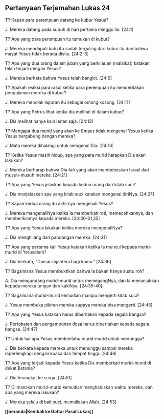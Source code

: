 ﻿## Pertanyaan Terjemahan Lukas 24 ##

T? Kapan para perempuan datang ke kubur Yesus?

J. Mereka datang pada subuh di hari pertama minggu itu. [24:1]

T? Apa yang para perempuan itu temukan di kubur?

J. Mereka mendapati batu itu sudah terguling dari kubur itu dan bahwa mayat Yesus tidak berada disitu. [24:2-3]

T? Apa yang dua orang dalam jubah yang berkilauan (malaikat) katakan telah terjadi dengan Yesus?

J. Mereka berkata bahwa Yesus telah bangkit. [24:6]

T? Apakah reaksi para rasul ketika para perempuan itu menceritakan pengalaman mereka di kubur?

J. Mereka menolak laporan itu sebagai omong kosong. [24:11]

T? Apa yang Petrus lihat ketika dia melihat di dalam kubur?

J. Dia melihat hanya kain lenan saja. [24:12]

T? Mengapa dua murid yang akan ke Emaus tidak mengenal Yesus ketika Yesus bergabung dengan mereka?

J. Mata mereka dihalangi untuk mengenal Dia. [24:16]

T? Ketika Yesus masih hidup, apa yang para murid harapkan Dia akan lakukan?

J. Mereka berharap bahwa Dia-lah yang akan membebaskan Israel dari musuh-musuh mereka. [24:21]

T? Apa yang Yesus jelaskan kepada kedua orang dari kitab suci?

J. Dia menjelaskan apa yang kitab suci katakan mengenai diriNya. [24:27]

T? Kapan kedua orang itu akhirnya mengenali Yesus?

J. Mereka mengenaliNya ketika Ia memberkati roti, memecahkannya, dan memberikannya kepada mereka. [24:30-31,35]

T? Apa yang Yesus lakukan ketika mereka mengenaliNya?

J. Dia menghilang dari pandangan mereka. [24:31]

T? Apa yang pertama kali Yesus katakan ketika Ia muncul kepada murid-murid di Yerusalem?

J. Dia berkata, "Damai sejahtera bagi kamu." [24:36]

T? Bagaimana Yesus membuktikan bahwa Ia bukan hanya suatu roh?

A. Dia mengundang murid-murid untuk memegangNya, dan Ia menunjukkan kepada mereka tangan dan kakiNya. [24:39-40]

T? Bagaimana murid-murid kemudian mampu mengerti kitab suci?

J. Yesus membuka pikiran mereka supaya mereka bisa mengerti. [24:45]

T? Apa yang Yesus katakan harus diberitakan kepada segala bangsa?

J. Pertobatan dan pengampunan dosa harus diberitakan kepada segala bangsa. [24:47]

T? Untuk hal apa Yesus memberitahu murid-murid untuk menunggu?

J. Dia berkata kepada mereka untuk menunggu sampai mereka diperlengkapi dengan kuasa dari tempat tinggi. [24:49]

T? Apa yang terjadi kepada Yesus ketika Dia memberkati murid-murid di dekat Betania?

J. Dia terangkat ke surga. [24:51]

T? Di manakah murid-murid kemudian menghabiskan waktu mereka, dan apa yang mereka lakukan?

J. Mereka selalu di bait suci, memuliakan Allah. [24:53]

__[[beranda|Kembali ke Daftar Pasal Lukas]]__

